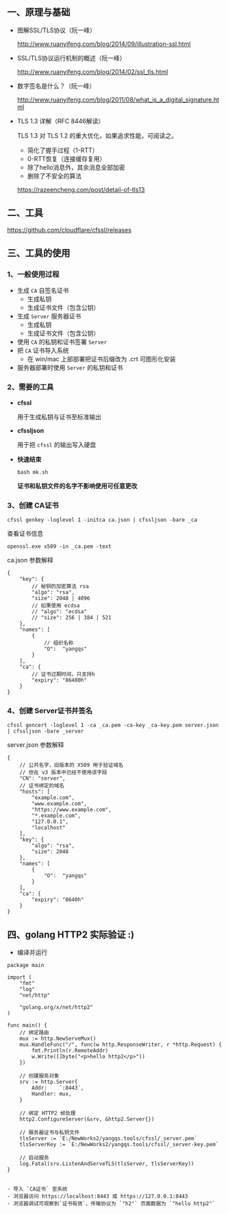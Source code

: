 ## 一、原理与基础

- 图解SSL/TLS协议（阮一峰）

    http://www.ruanyifeng.com/blog/2014/09/illustration-ssl.html

- SSL/TLS协议运行机制的概述（阮一峰）

    http://www.ruanyifeng.com/blog/2014/02/ssl_tls.html

- 数字签名是什么？（阮一峰）

    http://www.ruanyifeng.com/blog/2011/08/what_is_a_digital_signature.html

- TLS 1.3 详解（RFC 8446解读）

    TLS 1.3 对 TLS 1.2 的重大优化，如果追求性能，可阅读之。

    - 简化了握手过程（1-RTT）
    - 0-RTT恢复（连接缓存复用）
    - 除了hello消息外，其余消息全部加密
    - 删除了不安全的算法

    https://razeencheng.com/post/detail-of-tls13

## 二、工具

https://github.com/cloudflare/cfssl/releases

## 三、工具的使用

### 1、一般使用过程

- 生成 `CA` 自签名证书
    - 生成私钥
    - 生成证书文件（包含公钥）
- 生成 `Server` 服务器证书
    - 生成私钥
    - 生成证书文件（包含公钥）
- 使用 `CA` 的私钥和证书签署 `Server`
- 把 `CA` 证书导入系统
    - 在 win/mac 上部部署把证书后缀改为 .crt 可图形化安装
- 服务器部署时使用 `Server` 的私钥和证书

### 2、需要的工具

- **cfssl**

    用于生成私钥与证书至标准输出

- **cfssljson**

    用于把 `cfssl` 的输出写入硬盘

- **快速结束**

    ```
    bash mk.sh
    ```

    **证书和私钥文件的名字不影响使用可任意更改**

### 3、创建 CA证书

```
cfssl genkey -loglevel 1 -initca ca.json | cfssljson -bare _ca
```

查看证书信息

```
openssl.exe x509 -in _ca.pem -text
```

ca.json 参数解释

```
{
    "key": {
        // 秘钥的加密算法 rsa
        "algo": "rsa",
        "size": 2048 | 4096
        // 如果使用 ecdsa
        // "algo": "ecdsa"
        // "size": 256 | 384 | 521
    },
    "names": [
        {
            // 组织名称
            "O":  "yangqs"
        }
    ],
    "ca": {
        // 证书过期时间，只支持h
        "expiry": "86400h"
    }
}
```

### 4、创建 Server证书并签名

```
cfssl gencert -loglevel 1 -ca _ca.pem -ca-key _ca-key.pem server.json | cfssljson -bare _server
```

server.json 参数解释

```
{
    // 公共名字，旧版本的 X509 用于验证域名
    // 但在 v3 版本中已经不使用该字段
    "CN": "server",
    // 证书绑定的域名
    "hosts": [
        "example.com",
        "www.example.com",
        "https://www.example.com",
        "*.example.com",
        "127.0.0.1",
        "localhost"
    ],
    "key": {
        "algo": "rsa",
        "size": 2048
    },
    "names": [
        {
            "O":  "yangqs"
        }
    ],
    "ca": {
        "expiry": "8640h"
    }
}
```

## 四、golang HTTP2 实际验证 :)

- 编译并运行
```
package main

import (
	"fmt"
	"log"
	"net/http"

	"golang.org/x/net/http2"
)

func main() {
	// 绑定路由
	mux := http.NewServeMux()
	mux.HandleFunc("/", func(w http.ResponseWriter, r *http.Request) {
		fmt.Println(r.RemoteAddr)
		w.Write([]byte("<p>hello http2</p>"))
	})

	// 创建服务对象
	srv := http.Server{
		Addr:    `:8443`,
		Handler: mux,
	}

	// 绑定 HTTP2 帧处理
	http2.ConfigureServer(&srv, &http2.Server{})

	// 服务器证书与私钥文件
	tlsServer := `E:/NewWorks2/yangqs.tools/cfssl/_server.pem`
	tlsServerKey := `E:/NewWorks2/yangqs.tools/cfssl/_server-key.pem`

	// 启动服务
	log.Fatal(srv.ListenAndServeTLS(tlsServer, tlsServerKey))
}


- 导入 `CA证书` 至系统
- 浏览器访问 https://localhost:8443 或 https://127.0.0.1:8443 
- 浏览器调试可观察到`证书有效`、传输协议为 `"h2"` 页面数据为 `"hello http2"`
